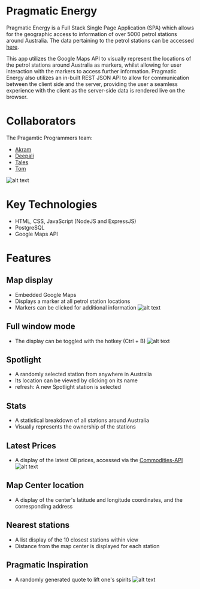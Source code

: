 # Pragmatic Energy
Pragmatic Energy is a Full Stack Single Page Application (SPA) which allows for the geographic access to information of over 5000 petrol stations around Australia.
The data pertaining to the petrol stations can be accessed [here](https://researchdata.edu.au/petrol-stations/1208509).

This app utilizes the Google Maps API to visually represent the locations of the petrol stations around Australia as markers, whilst allowing for user interaction with the markers to access further information.
Pragmatic Energy also utilizes an in-built REST JSON API to allow for communication between the client side and the server, providing the user a seamless experience with the client as the server-side data is rendered live on the browser.


# Collaborators
The Pragamtic Programmers team:
- [Akram](https://github.com/Akman13)
- [Deepali](https://github.com/DeepaliPatro)
- [Tales](https://github.com/TalesPinto)
- [Tom](https://github.com/BigBBazz)

![alt text](https://i.imgur.com/qUHCkJx.png)
# Key Technologies
- HTML, CSS, JavaScript (NodeJS and ExpressJS)
- PostgreSQL
- Google Maps API


# Features
## Map display
 - Embedded Google Maps
 - Displays a marker at all petrol station locations
 - Markers can be clicked for additional information
 ![alt text](https://i.imgur.com/qXPcXZG.png)

## Full window mode
 - The display can be toggled with the hotkey (Ctrl + B)
![alt text](https://i.imgur.com/P8oKq5c.png)

## Spotlight
 - A randomly selected station from anywhere in Australia
 - Its location can be viewed by clicking on its name
 - refresh: A new Spotlight station is selected

## Stats
 - A statistical breakdown of all stations around Australia
 - Visually represents the ownership of the stations

## Latest Prices
 - A display of the latest Oil prices, accessed via the [Commodities-API](https://commodities-api.com/)
 ![alt text](https://i.imgur.com/ioRJa1C.png)

## Map Center location
 - A display of the center's latitude and longitude coordinates, and the corresponding address

## Nearest stations
 - A list display of the 10 closest stations within view
 - Distance from the map center is displayed for each station

## Pragmatic Inspiration
 - A randomly generated quote to lift one's spirits
![alt text](https://i.imgur.com/3dbvlKJ.png)
